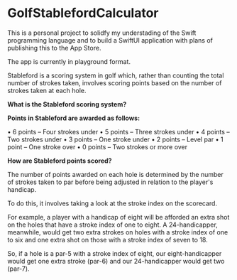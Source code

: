 # GolfStablefordCalculator

This is a personal project to solidfy my understading of the Swift programming language and to build a SwiftUI application with plans of publishing this to the App Store. 

The app is currently in playground format. 

Stableford is a scoring system in golf which, rather than counting the total number of strokes taken, involves scoring points based on the number of strokes taken at each hole. 

**What is the Stableford scoring system?**

**Points in Stableford are awarded as follows:**

• 6 points – Four strokes under 
• 5 points – Three strokes under 
• 4 points – Two strokes under 
• 3 points – One stroke under 
• 2 points – Level par
• 1 point – One stroke over 
• 0 points – Two strokes or more over

**How are Stableford points scored?**

The number of points awarded on each hole is determined by the number of strokes taken to par before being adjusted in relation to the player's handicap.

To do this, it involves taking a look at the stroke index on the scorecard.

For example, a player with a handicap of eight will be afforded an extra shot on the holes that have a stroke index of one to eight. A 24-handicapper, meanwhile, would get two extra strokes on holes with a stroke index of one to six and one extra shot on those with a stroke index of seven to 18.

So, if a hole is a par-5 with a stroke index of eight, our eight-handicapper would get one extra stroke (par-6) and our 24-handicapper would get two (par-7). 
